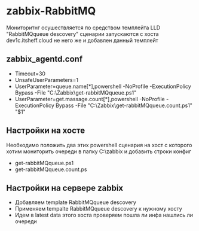 # zabbix-RabbitMQ
Мониторитнг осушествляется по средством темплейта LLD "RabbitMQqueue descovery" сценарии запускаются с хоста dev1c.itsheff.cloud не него же и добавлен данный темплейт
## zabbix_agentd.conf
- Timeout=30
- UnsafeUserParameters=1
- UserParameter=queue.name[*],powershell -NoProfile -ExecutionPolicy Bypass -File "C:\Zabbix\get-rabbitMQqueue.ps1"
- UserParameter=get.massage.count[*],powershell -NoProfile -ExecutionPolicy Bypass -File "C:\Zabbix\get-rabbitMQqueue.count.ps1" "$1"
## Настройки на хосте
Необходимо положить два этих powershell сценария на хост с которого хотим мониторить очереди в папку C:\zabbix и добавить строки конфиг
- get-rabbitMQqueue.ps1
- get-rabbitMQqueue.count.ps

## Настройки на сервере zabbix
- Добавляем template RabbitMQqueue descovery
- Применяем tempalte  RabbitMQqueue descovery к нужному хосту
- Идем в latest data этого хоста проверяем пошла ли инфа нашлись ли очереди

